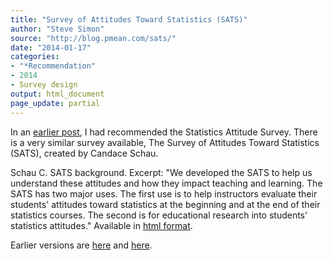 ```yaml
---
title: "Survey of Attitudes Toward Statistics (SATS)"
author: "Steve Simon"
source: "http://blog.pmean.com/sats/"
date: "2014-01-17"
categories:
- "*Recommendation"
- 2014
- Survey design
output: html_document
page_update: partial
---
```


In an [earlier post][sim3], I had recommended the Statistics Attitude Survey. There is a very similar survey available, The Survey of Attitudes Toward Statistics (SATS), created by Candace Schau.

<!---More--->

Schau C. SATS background. Excerpt: "We developed the SATS to help us understand these attitudes and how they impact teaching and learning. The SATS has two major uses. The first use is to help instructors evaluate their students' attitudes toward statistics at the beginning and at the end of their statistics courses. The second is for educational research into students' statistics attitudes." Available in [html format][sat1].


[sim3]: http://new.pmean.com/statistics-attitude-survey-scale/index.html

[sat1]: http://www.evaluationandstatistics.com/id18.html

 
Earlier versions are [here][sim1] and [here][sim2].
 
[sim1]: http://blog.pmean.com/sats/
[sim2]: http://new.pmean.com/survey-of-attitudes-toward-statistics/
 
